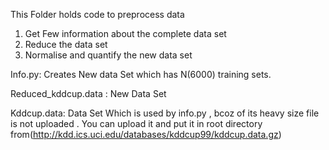 This Folder holds code to preprocess data 
1. Get Few information about the complete data set 
2. Reduce the data set 
3. Normalise and quantify the new data set 

Info.py: Creates New data Set which has N(6000) training sets. 

Reduced_kddcup.data : New Data Set

Kddcup.data: Data Set Which is used by info.py , bcoz of its heavy size file is not uploaded . You can upload it and put it in root directory from(http://kdd.ics.uci.edu/databases/kddcup99/kddcup.data.gz)


